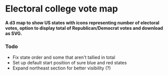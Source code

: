 # Electoral college vote map

**A d3 map to show US states with icons representing number of electoral votes, 
option to display total of Republican/Democrat votes and download as SVG.**

### Todo
* Fix state order and some that aren't tallied in total
* Set up default start position of sure blue and red states
* Expand northeast section for better visibility (?)
